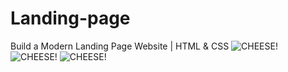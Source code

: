 # Landing-page
Build a Modern Landing Page Website | HTML &amp; CSS
![CHEESE!](https://user-images.githubusercontent.com/97714023/170822431-85a5f520-9908-42d6-8404-2901c7dfda2e.png)
![CHEESE!](https://user-images.githubusercontent.com/97714023/170822339-eca60065-c9c0-455a-874b-b5bacdff63b4.png)
![CHEESE!](https://user-images.githubusercontent.com/97714023/170822490-8c042c1d-e9ce-4b0e-90cd-282f06581ef4.png)

